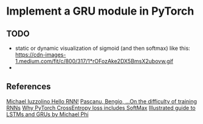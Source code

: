 # Implement a GRU module in PyTorch

## TODO

- static or dynamic visualization of sigmoid (and then softmax) like this: https://cdn-images-1.medium.com/fit/c/800/317/1*rOFozAke2DX5BmsX2ubovw.gif
- 

## References

[Michael Iuzzolino Hello RNN!](scribe.rip/@mliuzzolino/hello-rnn-55a9237b7112)
[Pascanu, Bengio, ...On the difficulty of training RNNs](https://arxiv.org/abs/1211.5063)
[Why PyTorch CrossEntropy loss includes SoftMax](https://discuss.pytorch.org/t/why-does-crossentropyloss-include-the-softmax-function/4420)
[Illustrated guide to LSTMs and GRUs by Michael Phi](https://scribe.rip/towardsdatascience.com/illustrated-guide-to-lstms-and-gru-s-a-step-by-step-explanation-44e9eb85bf21)


